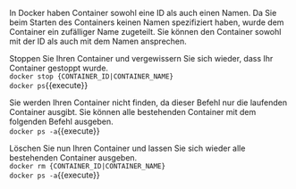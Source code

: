 In Docker haben Container sowohl eine ID als auch einen Namen. Da Sie beim Starten des Containers keinen Namen spezifiziert haben, wurde dem Container ein zufälliger Name zugeteilt. Sie können den Container sowohl mit der ID als auch mit dem Namen ansprechen.

Stoppen Sie Ihren Container und vergewissern Sie sich wieder, dass Ihr Container gestoppt wurde.  
`docker stop {CONTAINER_ID|CONTAINER_NAME}`  
`docker ps`{{execute}}

Sie werden Ihren Container nicht finden, da dieser Befehl nur die laufenden Container ausgibt. Sie können alle bestehenden Container mit dem folgenden Befehl ausgeben.  
`docker ps -a`{{execute}}

Löschen Sie nun Ihren Container und lassen Sie sich wieder alle bestehenden Container ausgeben.  
`docker rm {CONTAINER_ID|CONTAINER_NAME}`  
`docker ps -a`{{execute}}